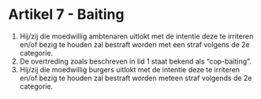 # Artikel 7 - Baiting

1. Hij/zij die moedwillig ambtenaren uitlokt met de intentie deze te irriteren en/of bezig te houden zal bestraft worden met een straf volgens de 2e categorie.
2. De overtreding zoals beschreven in lid 1 staat bekend als “cop-baiting”.
3. Hij/zij die moedwillig burgers uitlokt met de intentie deze te irriteren en/of bezig te houden zal bestraft worden meteen straf volgends de 2e categorie.
